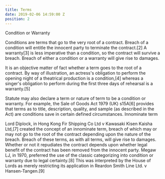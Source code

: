```yaml
---
title: Terms
date: 2019-02-06 14:59:00 Z
position: 2
---
```


Condition or Warranty

Conditions are terms that go to the very root of a contract. Breach of a condition will entitle the innocent party to terminate the contract.[2] A warranty[3] is less imperative than a condition, so the contract will survive a breach. Breach of either a condition or a warranty will give rise to damages.

It is an objective matter of fact whether a term goes to the root of a contract. By way of illustration, an actress's obligation to perform the opening night of a theatrical production is a condition,[4] whereas a singer's obligation to perform during the first three days of rehearsal is a warranty.[5]

Statute may also declare a term or nature of term to be a condition or warranty. For example, the Sale of Goods Act 1979 (UK) s15A[6] provides that terms as to title, description, quality, and sample (as described in the Act) are conditions save in certain defined circumstances.
Innominate term

Lord Diplock, in Hong Kong Fir Shipping Co Ltd v Kawasaki Kisen Kaisha Ltd,[7] created the concept of an innominate term, breach of which may or may not go to the root of the contract depending upon the nature of the breach. Breach of these terms, as with all terms, will give rise to damages. Whether or not it repudiates the contract depends upon whether legal benefit of the contract has been removed from the innocent party. Megaw LJ, in 1970, preferred the use of the classic categorizing into condition or warranty due to legal certainty.[8] This was interpreted by the House of Lords as merely restricting its application in Reardon Smith Line Ltd. v Hansen-Tangen.[9] 